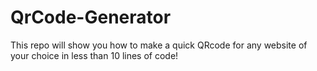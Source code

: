 # QrCode-Generator
This repo will show you how to make a quick QRcode for any website of your choice in less than 10 lines of code!
